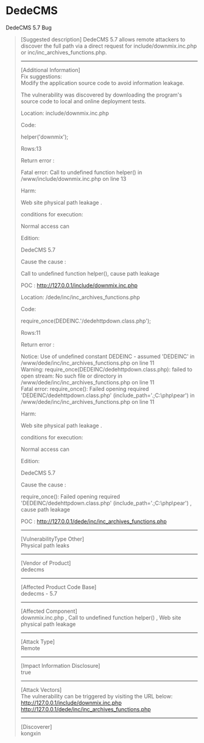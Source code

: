 # DedeCMS
DedeCMS 5.7 Bug      

> [Suggested description] 
> DedeCMS 5.7 allows remote attackers to discover the full path via a direct request for include/downmix.inc.php or inc/inc_archives_functions.php.           
>
> ------------------------------------------
>
> [Additional Information]     
> Fix suggestions:              
> Modify the application source code to avoid information leakage.             
>
> The vulnerability was discovered by downloading the program's source code to local and online deployment tests.           
>
> Location: include/downmix.inc.php        
>
> Code:           
>
> helper('downmix');       
>
> Rows:13             
>
> Return error :       
>
> Fatal error: Call to undefined function helper() in /www/include/downmix.inc.php on line 13      
>
> Harm:     
>
> Web site physical path leakage .            
>
> conditions for execution:     
>
> Normal access can        
>
> Edition:      
>
> DedeCMS 5.7            
>
> Cause the cause :     
>
> Call to undefined function helper(),  cause path leakage     
>
> POC : http://127.0.0.1/include/downmix.inc.php        
>
>
>
>
>
>
> Location: /dede/inc/inc_archives_functions.php        
>
> Code:                       
>
> require_once(DEDEINC.'/dedehttpdown.class.php');              
>
> Rows:11      
>
> Return error :         
>
> Notice: Use of undefined constant DEDEINC - assumed 'DEDEINC' in /www/dede/inc/inc_archives_functions.php on line 11   
> Warning: require_once(DEDEINC/dedehttpdown.class.php): failed to open stream: No such file or directory in /www/dede/inc/inc_archives_functions.php on line 11    
> Fatal error: require_once(): Failed opening required 'DEDEINC/dedehttpdown.class.php' (include_path='.;C:\php\pear') in /www/dede/inc/inc_archives_functions.php on line 11     
>
> Harm:   
>
> Web site physical path leakage .    
>
> conditions for execution:            
>
> Normal access can                   
>
> Edition:               
>
> DedeCMS 5.7              
>
> Cause the cause :       
>
> require_once(): Failed opening required 'DEDEINC/dedehttpdown.class.php' (include_path='.;C:\php\pear') , cause path leakage     
>
> POC : http://127.0.0.1/dede/inc/inc_archives_functions.php       
>
> ------------------------------------------
>
> [VulnerabilityType Other]        
> Physical path leaks        
>
> ------------------------------------------
>
> [Vendor of Product]            
> dedecms            
>
> ------------------------------------------
>
> [Affected Product Code Base]      
> dedecms - 5.7       
>
> ------------------------------------------
>
> [Affected Component]       
> downmix.inc.php , Call to undefined function helper() , Web site physical path leakage         
>
> ------------------------------------------
>
> [Attack Type]        
> Remote       
>
> ------------------------------------------
>
> [Impact Information Disclosure]        
> true      
>
> ------------------------------------------
>
> [Attack Vectors]        
> The vulnerability can be triggered by visiting the URL below:           
> http://127.0.0.1/include/downmix.inc.php                 
> http://127.0.0.1/dede/inc/inc_archives_functions.php      
>
> ------------------------------------------
>
> [Discoverer]       
> kongxin           
